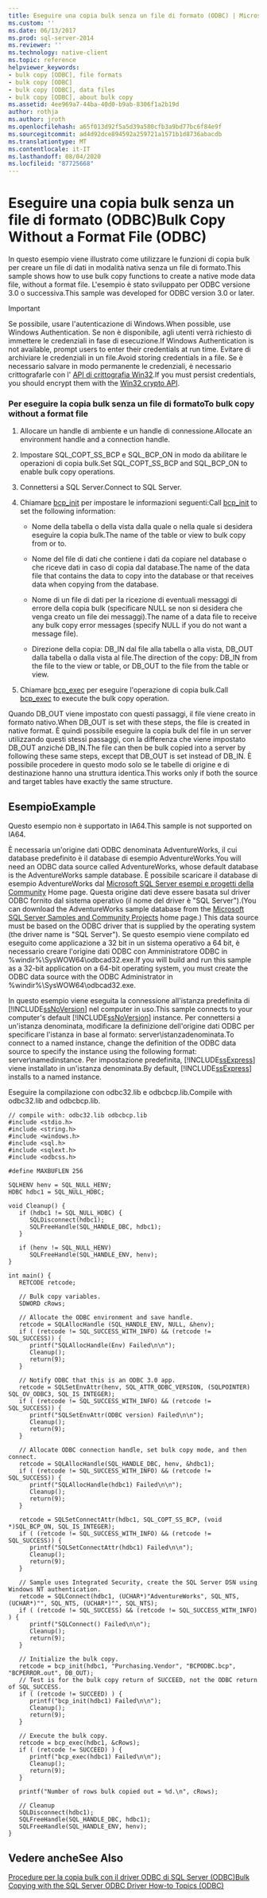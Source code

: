 ```yaml
---
title: Eseguire una copia bulk senza un file di formato (ODBC) | Microsoft Docs
ms.custom: ''
ms.date: 06/13/2017
ms.prod: sql-server-2014
ms.reviewer: ''
ms.technology: native-client
ms.topic: reference
helpviewer_keywords:
- bulk copy [ODBC], file formats
- bulk copy [ODBC]
- bulk copy [ODBC], data files
- bulk copy [ODBC], about bulk copy
ms.assetid: 4ee969a7-44ba-40d0-b9ab-8306f1a2b19d
author: rothja
ms.author: jroth
ms.openlocfilehash: a65f013d92f5a5d39a580cfb3a9bd77bc6f84e9f
ms.sourcegitcommit: ad4d92dce894592a259721a1571b1d8736abacdb
ms.translationtype: MT
ms.contentlocale: it-IT
ms.lasthandoff: 08/04/2020
ms.locfileid: "87725668"
---
```

# <a name="bulk-copy-without-a-format-file-odbc"></a><span data-ttu-id="71a91-102">Eseguire una copia bulk senza un file di formato (ODBC)</span><span class="sxs-lookup"><span data-stu-id="71a91-102">Bulk Copy Without a Format File (ODBC)</span></span>
  <span data-ttu-id="71a91-103">In questo esempio viene illustrato come utilizzare le funzioni di copia bulk per creare un file di dati in modalità nativa senza un file di formato.</span><span class="sxs-lookup"><span data-stu-id="71a91-103">This sample shows how to use bulk copy functions to create a native mode data file, without a format file.</span></span> <span data-ttu-id="71a91-104">L'esempio è stato sviluppato per ODBC versione 3.0 o successiva.</span><span class="sxs-lookup"><span data-stu-id="71a91-104">This sample was developed for ODBC version 3.0 or later.</span></span>  
  
> [!IMPORTANT]  
>  <span data-ttu-id="71a91-105">Se possibile, usare l'autenticazione di Windows.</span><span class="sxs-lookup"><span data-stu-id="71a91-105">When possible, use Windows Authentication.</span></span> <span data-ttu-id="71a91-106">Se non è disponibile, agli utenti verrà richiesto di immettere le credenziali in fase di esecuzione.</span><span class="sxs-lookup"><span data-stu-id="71a91-106">If Windows Authentication is not available, prompt users to enter their credentials at run time.</span></span> <span data-ttu-id="71a91-107">Evitare di archiviare le credenziali in un file.</span><span class="sxs-lookup"><span data-stu-id="71a91-107">Avoid storing credentials in a file.</span></span> <span data-ttu-id="71a91-108">Se è necessario salvare in modo permanente le credenziali, è necessario crittografarle con l' [API di crittografia Win32](https://go.microsoft.com/fwlink/?LinkId=64532).</span><span class="sxs-lookup"><span data-stu-id="71a91-108">If you must persist credentials, you should encrypt them with the [Win32 crypto API](https://go.microsoft.com/fwlink/?LinkId=64532).</span></span>  
  
### <a name="to-bulk-copy-without-a-format-file"></a><span data-ttu-id="71a91-109">Per eseguire la copia bulk senza un file di formato</span><span class="sxs-lookup"><span data-stu-id="71a91-109">To bulk copy without a format file</span></span>  
  
1.  <span data-ttu-id="71a91-110">Allocare un handle di ambiente e un handle di connessione.</span><span class="sxs-lookup"><span data-stu-id="71a91-110">Allocate an environment handle and a connection handle.</span></span>  
  
2.  <span data-ttu-id="71a91-111">Impostare SQL_COPT_SS_BCP e SQL_BCP_ON in modo da abilitare le operazioni di copia bulk.</span><span class="sxs-lookup"><span data-stu-id="71a91-111">Set SQL_COPT_SS_BCP and SQL_BCP_ON to enable bulk copy operations.</span></span>  
  
3.  <span data-ttu-id="71a91-112">Connettersi a SQL Server.</span><span class="sxs-lookup"><span data-stu-id="71a91-112">Connect to SQL Server.</span></span>  
  
4.  <span data-ttu-id="71a91-113">Chiamare [bcp_init](../../native-client-odbc-extensions-bulk-copy-functions/bcp-init.md) per impostare le informazioni seguenti:</span><span class="sxs-lookup"><span data-stu-id="71a91-113">Call [bcp_init](../../native-client-odbc-extensions-bulk-copy-functions/bcp-init.md) to set the following information:</span></span>  
  
    -   <span data-ttu-id="71a91-114">Nome della tabella o della vista dalla quale o nella quale si desidera eseguire la copia bulk.</span><span class="sxs-lookup"><span data-stu-id="71a91-114">The name of the table or view to bulk copy from or to.</span></span>  
  
    -   <span data-ttu-id="71a91-115">Nome del file di dati che contiene i dati da copiare nel database o che riceve dati in caso di copia dal database.</span><span class="sxs-lookup"><span data-stu-id="71a91-115">The name of the data file that contains the data to copy into the database or that receives data when copying from the database.</span></span>  
  
    -   <span data-ttu-id="71a91-116">Nome di un file di dati per la ricezione di eventuali messaggi di errore della copia bulk (specificare NULL se non si desidera che venga creato un file dei messaggi).</span><span class="sxs-lookup"><span data-stu-id="71a91-116">The name of a data file to receive any bulk copy error messages (specify NULL if you do not want a message file).</span></span>  
  
    -   <span data-ttu-id="71a91-117">Direzione della copia: DB_IN dal file alla tabella o alla vista, DB_OUT dalla tabella o dalla vista al file.</span><span class="sxs-lookup"><span data-stu-id="71a91-117">The direction of the copy: DB_IN from the file to the view or table, or DB_OUT to the file from the table or view.</span></span>  
  
5.  <span data-ttu-id="71a91-118">Chiamare [bcp_exec](../../native-client-odbc-extensions-bulk-copy-functions/bcp-exec.md) per eseguire l'operazione di copia bulk.</span><span class="sxs-lookup"><span data-stu-id="71a91-118">Call [bcp_exec](../../native-client-odbc-extensions-bulk-copy-functions/bcp-exec.md) to execute the bulk copy operation.</span></span>  
  
 <span data-ttu-id="71a91-119">Quando DB_OUT viene impostato con questi passaggi, il file viene creato in formato nativo.</span><span class="sxs-lookup"><span data-stu-id="71a91-119">When DB_OUT is set with these steps, the file is created in native format.</span></span> <span data-ttu-id="71a91-120">È quindi possibile eseguire la copia bulk del file in un server utilizzando questi stessi passaggi, con la differenza che viene impostato DB_OUT anziché DB_IN.</span><span class="sxs-lookup"><span data-stu-id="71a91-120">The file can then be bulk copied into a server by following these same steps, except that DB_OUT is set instead of DB_IN.</span></span> <span data-ttu-id="71a91-121">È possibile procedere in questo modo solo se le tabelle di origine e di destinazione hanno una struttura identica.</span><span class="sxs-lookup"><span data-stu-id="71a91-121">This works only if both the source and target tables have exactly the same structure.</span></span>  
  
## <a name="example"></a><span data-ttu-id="71a91-122">Esempio</span><span class="sxs-lookup"><span data-stu-id="71a91-122">Example</span></span>  
 <span data-ttu-id="71a91-123">Questo esempio non è supportato in IA64.</span><span class="sxs-lookup"><span data-stu-id="71a91-123">This sample is not supported on IA64.</span></span>  
  
 <span data-ttu-id="71a91-124">È necessaria un'origine dati ODBC denominata AdventureWorks, il cui database predefinito è il database di esempio AdventureWorks.</span><span class="sxs-lookup"><span data-stu-id="71a91-124">You will need an ODBC data source called AdventureWorks, whose default database is the AdventureWorks sample database.</span></span> <span data-ttu-id="71a91-125">È possibile scaricare il database di esempio AdventureWorks dal [Microsoft SQL Server esempi e progetti della Community](https://go.microsoft.com/fwlink/?LinkID=85384) Home page. Questa origine dati deve essere basata sul driver ODBC fornito dal sistema operativo (il nome del driver è "SQL Server").</span><span class="sxs-lookup"><span data-stu-id="71a91-125">(You can download the AdventureWorks sample database from the [Microsoft SQL Server Samples and Community Projects](https://go.microsoft.com/fwlink/?LinkID=85384) home page.) This data source must be based on the ODBC driver that is supplied by the operating system (the driver name is "SQL Server").</span></span> <span data-ttu-id="71a91-126">Se questo esempio viene compilato ed eseguito come applicazione a 32 bit in un sistema operativo a 64 bit, è necessario creare l'origine dati ODBC con Amministratore ODBC in %windir%\SysWOW64\odbcad32.exe.</span><span class="sxs-lookup"><span data-stu-id="71a91-126">If you will build and run this sample as a 32-bit application on a 64-bit operating system, you must create the ODBC data source with the ODBC Administrator in %windir%\SysWOW64\odbcad32.exe.</span></span>  
  
 <span data-ttu-id="71a91-127">In questo esempio viene eseguita la connessione all'istanza predefinita di [!INCLUDE[ssNoVersion](../../../includes/ssnoversion-md.md)] nel computer in uso.</span><span class="sxs-lookup"><span data-stu-id="71a91-127">This sample connects to your computer's default [!INCLUDE[ssNoVersion](../../../includes/ssnoversion-md.md)] instance.</span></span> <span data-ttu-id="71a91-128">Per connettersi a un'istanza denominata, modificare la definizione dell'origine dati ODBC per specificare l'istanza in base al formato: server\istanzadenominata.</span><span class="sxs-lookup"><span data-stu-id="71a91-128">To connect to a named instance, change the definition of the ODBC data source to specify the instance using the following format: server\namedinstance.</span></span> <span data-ttu-id="71a91-129">Per impostazione predefinita, [!INCLUDE[ssExpress](../../../includes/ssexpress-md.md)] viene installato in un'istanza denominata.</span><span class="sxs-lookup"><span data-stu-id="71a91-129">By default, [!INCLUDE[ssExpress](../../../includes/ssexpress-md.md)] installs to a named instance.</span></span>  
  
 <span data-ttu-id="71a91-130">Eseguire la compilazione con odbc32.lib e odbcbcp.lib.</span><span class="sxs-lookup"><span data-stu-id="71a91-130">Compile with odbc32.lib and odbcbcp.lib.</span></span>  
  
```  
// compile with: odbc32.lib odbcbcp.lib  
#include <stdio.h>  
#include <string.h>  
#include <windows.h>  
#include <sql.h>  
#include <sqlext.h>  
#include <odbcss.h>  
  
#define MAXBUFLEN 256  
  
SQLHENV henv = SQL_NULL_HENV;  
HDBC hdbc1 = SQL_NULL_HDBC;  
  
void Cleanup() {  
   if (hdbc1 != SQL_NULL_HDBC) {  
      SQLDisconnect(hdbc1);  
      SQLFreeHandle(SQL_HANDLE_DBC, hdbc1);  
   }  
  
   if (henv != SQL_NULL_HENV)  
      SQLFreeHandle(SQL_HANDLE_ENV, henv);  
}  
  
int main() {  
   RETCODE retcode;  
  
   // Bulk copy variables.  
   SDWORD cRows;  
  
   // Allocate the ODBC environment and save handle.  
   retcode = SQLAllocHandle (SQL_HANDLE_ENV, NULL, &henv);  
   if ( (retcode != SQL_SUCCESS_WITH_INFO) && (retcode != SQL_SUCCESS)) {  
      printf("SQLAllocHandle(Env) Failed\n\n");  
      Cleanup();  
      return(9);  
   }  
  
   // Notify ODBC that this is an ODBC 3.0 app.  
   retcode = SQLSetEnvAttr(henv, SQL_ATTR_ODBC_VERSION, (SQLPOINTER) SQL_OV_ODBC3, SQL_IS_INTEGER);  
   if ( (retcode != SQL_SUCCESS_WITH_INFO) && (retcode != SQL_SUCCESS)) {  
      printf("SQLSetEnvAttr(ODBC version) Failed\n\n");  
      Cleanup();  
      return(9);      
   }  
  
   // Allocate ODBC connection handle, set bulk copy mode, and then connect.  
   retcode = SQLAllocHandle(SQL_HANDLE_DBC, henv, &hdbc1);  
   if ( (retcode != SQL_SUCCESS_WITH_INFO) && (retcode != SQL_SUCCESS)) {  
      printf("SQLAllocHandle(hdbc1) Failed\n\n");  
      Cleanup();  
      return(9);  
   }  
  
   retcode = SQLSetConnectAttr(hdbc1, SQL_COPT_SS_BCP, (void *)SQL_BCP_ON, SQL_IS_INTEGER);  
   if ( (retcode != SQL_SUCCESS_WITH_INFO) && (retcode != SQL_SUCCESS)) {  
      printf("SQLSetConnectAttr(hdbc1) Failed\n\n");  
      Cleanup();  
      return(9);  
   }  
  
   // Sample uses Integrated Security, create the SQL Server DSN using Windows NT authentication.   
   retcode = SQLConnect(hdbc1, (UCHAR*)"AdventureWorks", SQL_NTS, (UCHAR*)"", SQL_NTS, (UCHAR*)"", SQL_NTS);  
   if ( (retcode != SQL_SUCCESS) && (retcode != SQL_SUCCESS_WITH_INFO) ) {  
      printf("SQLConnect() Failed\n\n");  
      Cleanup();  
      return(9);  
   }  
  
   // Initialize the bulk copy.  
   retcode = bcp_init(hdbc1, "Purchasing.Vendor", "BCPODBC.bcp", "BCPERROR.out", DB_OUT);  
   // Test is for the bulk copy return of SUCCEED, not the ODBC return of SQL_SUCCESS.  
   if ( (retcode != SUCCEED) ) {  
      printf("bcp_init(hdbc1) Failed\n\n");  
      Cleanup();  
      return(9);  
   }  
  
   // Execute the bulk copy.  
   retcode = bcp_exec(hdbc1, &cRows);  
   if ( (retcode != SUCCEED) ) {  
      printf("bcp_exec(hdbc1) Failed\n\n");  
      Cleanup();  
      return(9);  
   }  
  
   printf("Number of rows bulk copied out = %d.\n", cRows);  
  
   // Cleanup  
   SQLDisconnect(hdbc1);  
   SQLFreeHandle(SQL_HANDLE_DBC, hdbc1);  
   SQLFreeHandle(SQL_HANDLE_ENV, henv);  
}  
```  
  
## <a name="see-also"></a><span data-ttu-id="71a91-131">Vedere anche</span><span class="sxs-lookup"><span data-stu-id="71a91-131">See Also</span></span>  
 [<span data-ttu-id="71a91-132">Procedure per la copia bulk con il driver ODBC di SQL Server &#40;ODBC&#41;</span><span class="sxs-lookup"><span data-stu-id="71a91-132">Bulk Copying with the SQL Server ODBC Driver How-to Topics &#40;ODBC&#41;</span></span>](bulk-copying-with-the-sql-server-odbc-driver-how-to-topics-odbc.md)  
  
  
